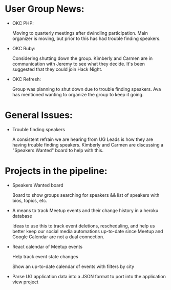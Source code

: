 # User Group News:

  - OKC PHP:
  
    Moving to quarterly meetings after dwindling participation. Main organizer is moving, but prior to this has had trouble finding speakers.
    
  - OKC Ruby:
  
    Considering shutting down the group. Kimberly and Carmen are in communication with Jeremy to see what they decide. It's been suggested that they could join Hack Night.
  
  - OKC Refresh:
  
    Group was planning to shut down due to trouble finding speakers. Ava has mentioned wanting to organize the group to keep it going.

# General Issues:

  - Trouble finding speakers
  
    A consistent refrain we are hearing from UG Leads is how they are having trouble finding speakers. Kimberly and Carmen are discussing a "Speakers Wanted" board to help with this.

# Projects in the pipeline:

  - Speakers Wanted board
  
    Board to show groups searching for speakers && list of speakers with bios, topics, etc.

  - A means to track Meetup events and their change history in a heroku database
  
    Ideas to use this to track event deletions, rescheduling, and help us better keep our social media automations up-to-date since Meetup and Google Calendar are not a dual connection.

  - React calendar of Meetup events
  
    Help track event state changes
    
    Show an up-to-date calendar of events with filters by city

  - Parse UG application data into a JSON format to port into the application view project
